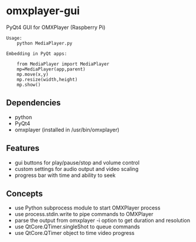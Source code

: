 omxplayer-gui
=============

PyQt4 GUI for OMXPlayer (Raspberry Pi)

	Usage:
		python MediaPlayer.py

	Embedding in PyQt apps:
		
		from MediaPlayer import MediaPlayer
		mp=MediaPlayer(app,parent)
		mp.move(x,y)
		mp.resize(width,height)
		mp.show()
	

Dependencies
------------

- python
- PyQt4
- omxplayer (installed in /usr/bin/omxplayer)

Features
--------

- gui buttons for play/pause/stop and volume control
- custom settings for audio output and video scaling
- progress bar with time and ability to seek

Concepts
--------

- use Python subprocess module to start OMXPlayer process
- use process.stdin.write to pipe commands to OMXPlayer
- parse the output from omxplayer -i option to get duration and resolution
- use QtCore.QTimer.singleShot to queue commands
- use QtCore.QTimer object to time video progress


